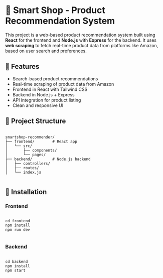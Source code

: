 <h1>🛒 Smart Shop - Product Recommendation System</h1>

  <p>
    This project is a web-based product recommendation system built using <strong>React</strong> for the frontend and <strong>Node.js</strong> with <strong>Express</strong> for the backend. It uses <strong>web scraping</strong> to fetch real-time product data from platforms like Amazon, based on user search and preferences.
  </p>

  <h2>📌 Features</h2>
  <ul>
    <li>Search-based product recommendations</li>
    <li>Real-time scraping of product data from Amazon</li>
    <li>Frontend in React with Tailwind CSS</li>
    <li>Backend in Node.js + Express</li>
    <li>API integration for product listing</li>
    <li>Clean and responsive UI</li>
  </ul>

  <h2>📂 Project Structure</h2>
  <pre><code>
smartshop-recommender/
├── frontend/        # React app
│   └── src/
│       ├── components/
│       └── pages/
├── backend/         # Node.js backend
│   ├── controllers/
│   ├── routes/
│   └── index.js
  </code></pre>

  <h2>🚀 Installation</h2>

  <h3>Frontend</h3>
  <pre><code>
cd frontend
npm install
npm run dev
  </code></pre>

  <h3>Backend</h3>
  <pre><code>
cd backend
npm install
npm start
  </code></pre>
